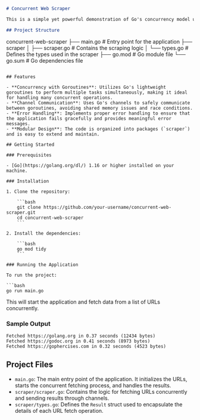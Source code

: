 
```markdown
# Concurrent Web Scraper

This is a simple yet powerful demonstration of Go's concurrency model using goroutines and channels. It is designed to fetch data from multiple URLs concurrently, showcasing the advantages of using Go for high-performance, scalable applications.

## Project Structure

```
concurrent-web-scraper
├── main.go                     # Entry point for the application
├── scraper
│   ├── scraper.go              # Contains the scraping logic
│   └── types.go                # Defines the types used in the scraper
├── go.mod                      # Go module file
└── go.sum                      # Go dependencies file
```

## Features

- **Concurrency with Goroutines**: Utilizes Go's lightweight goroutines to perform multiple tasks simultaneously, making it ideal for handling many concurrent operations.
- **Channel Communication**: Uses Go's channels to safely communicate between goroutines, avoiding shared memory issues and race conditions.
- **Error Handling**: Implements proper error handling to ensure that the application fails gracefully and provides meaningful error messages.
- **Modular Design**: The code is organized into packages (`scraper`) and is easy to extend and maintain.

## Getting Started

### Prerequisites

- [Go](https://golang.org/dl/) 1.16 or higher installed on your machine.

### Installation

1. Clone the repository:

    ```bash
    git clone https://github.com/your-username/concurrent-web-scraper.git
    cd concurrent-web-scraper
    ```

2. Install the dependencies:

    ```bash
    go mod tidy
    ```

### Running the Application

To run the project:

```bash
go run main.go
```

This will start the application and fetch data from a list of URLs concurrently.

### Sample Output

```plaintext
Fetched https://golang.org in 0.37 seconds (12434 bytes)
Fetched https://godoc.org in 0.41 seconds (8973 bytes)
Fetched https://gophercises.com in 0.32 seconds (4523 bytes)
```

## Project Files

- `main.go`: The main entry point of the application. It initializes the URLs, starts the concurrent fetching process, and handles the results.
- `scraper/scraper.go`: Contains the logic for fetching URLs concurrently and sending results through channels.
- `scraper/types.go`: Defines the `Result` struct used to encapsulate the details of each URL fetch operation.